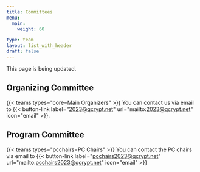 ```yaml
---
title: Committees
menu:
  main:
    weight: 60

type: team
layout: list_with_header
draft: false
---
```


This page is being updated.

<!-- To make all this possible, these people are working behind the scenes. -->

## Organizing Committee

<!-- {{< teams types="core=Main Organizers,org=Organizers" >}} -->
{{< teams types="core=Main Organizers" >}}
You can contact us via email to {{< button-link label="2023@qcrypt.net" url="mailto:2023@qcrypt.net" icon="email" >}}.

<!-- ## Steering Committee

{{< teams types="steering" >}}


## Advisory  Committee

{{< teams types="advisory" >}}

-->
## Program Committee

{{< teams types="pcchairs=PC Chairs" >}}
You can contact the PC chairs via email to {{< button-link label="pcchairs2023@qcrypt.net" url="mailto:pcchairs2023@qcrypt.net" icon="email" >}}<br>


<!-- ### PC members
* Anthony Leverrier (Inria, FR)
* Mario Berta (AWS & Imperial College London, US/GB)
* Yanbao Zhang (NTT, JP)
* Stefano Pironio (Université libre de Bruxelles, BE)
* Aleksey Fedorov (Russian Quantum Center, RU)
* Wang Xiangbin (Tsinghua University, CN)
* Rotem Arnon-Friedman (Weizmann Institute of Science, IL)
* Ernest Tan (University of Waterloo,  CA)
* Anna Pappa (Technical University of Berlin, DE)
* Valerio Scarani (National University of Singapore, SG)
* Hoi-Kwong Lo (University of Hong Kong, HK)
* Liang Jiang (University of Chicago, US)
* Anurag Anshu (Harvard University, US)
* Romain Alleaume (Telecom Paris, FR)
* Tobias Gehring (Technical University of Denmark, DK)
* Nino Walenta (Fraunhofer HHI, DE)
* Zhiliang Yuan (Beijing Academy of Quantum Information Sciences, CN)
* Yuan Cao (University of Science and Technology of China, CN)
* Zheshen Zhang (University of Arizona, US)
* Veronica Fernandez (Spanish National Research Council, ES)
* Jacqui Romero (University of Queensland, AU)
* Bing Qi (Cisco, US)
* Eleni Diamanti (Sorbonne University, FR)
* Wang Chao (National University of Singapore, SG)
* Davide Rusca (University of Geneva, CH)
* Djeylan Aktas (Slovak Academy of Sciences, SK)
* Siddarth Joshi (University of Bristol, GB)
* Yunhong Ding (Technical University of Denmark, DK)  -->
